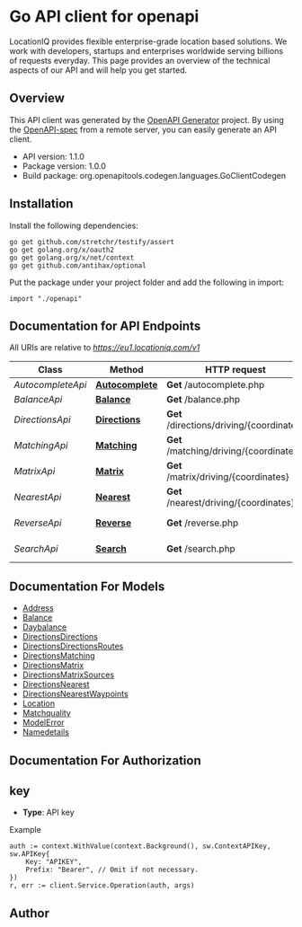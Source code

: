 # Go API client for openapi

LocationIQ provides flexible enterprise-grade location based solutions. We work with developers, startups and enterprises worldwide serving billions of requests everyday. This page provides an overview of the technical aspects of our API and will help you get started.

## Overview
This API client was generated by the [OpenAPI Generator](https://openapi-generator.tech) project.  By using the [OpenAPI-spec](https://www.openapis.org/) from a remote server, you can easily generate an API client.

- API version: 1.1.0
- Package version: 1.0.0
- Build package: org.openapitools.codegen.languages.GoClientCodegen

## Installation

Install the following dependencies:

```shell
go get github.com/stretchr/testify/assert
go get golang.org/x/oauth2
go get golang.org/x/net/context
go get github.com/antihax/optional
```

Put the package under your project folder and add the following in import:

```golang
import "./openapi"
```

## Documentation for API Endpoints

All URIs are relative to *https://eu1.locationiq.com/v1*

Class | Method | HTTP request | Description
------------ | ------------- | ------------- | -------------
*AutocompleteApi* | [**Autocomplete**](docs/AutocompleteApi.md#autocomplete) | **Get** /autocomplete.php | 
*BalanceApi* | [**Balance**](docs/BalanceApi.md#balance) | **Get** /balance.php | 
*DirectionsApi* | [**Directions**](docs/DirectionsApi.md#directions) | **Get** /directions/driving/{coordinates} | Directions Service
*MatchingApi* | [**Matching**](docs/MatchingApi.md#matching) | **Get** /matching/driving/{coordinates} | Matching Service
*MatrixApi* | [**Matrix**](docs/MatrixApi.md#matrix) | **Get** /matrix/driving/{coordinates} | Matrix Service
*NearestApi* | [**Nearest**](docs/NearestApi.md#nearest) | **Get** /nearest/driving/{coordinates} | Nearest Service
*ReverseApi* | [**Reverse**](docs/ReverseApi.md#reverse) | **Get** /reverse.php | Reverse Geocoding
*SearchApi* | [**Search**](docs/SearchApi.md#search) | **Get** /search.php | Forward Geocoding


## Documentation For Models

 - [Address](docs/Address.md)
 - [Balance](docs/Balance.md)
 - [Daybalance](docs/Daybalance.md)
 - [DirectionsDirections](docs/DirectionsDirections.md)
 - [DirectionsDirectionsRoutes](docs/DirectionsDirectionsRoutes.md)
 - [DirectionsMatching](docs/DirectionsMatching.md)
 - [DirectionsMatrix](docs/DirectionsMatrix.md)
 - [DirectionsMatrixSources](docs/DirectionsMatrixSources.md)
 - [DirectionsNearest](docs/DirectionsNearest.md)
 - [DirectionsNearestWaypoints](docs/DirectionsNearestWaypoints.md)
 - [Location](docs/Location.md)
 - [Matchquality](docs/Matchquality.md)
 - [ModelError](docs/ModelError.md)
 - [Namedetails](docs/Namedetails.md)


## Documentation For Authorization



## key

- **Type**: API key

Example

```golang
auth := context.WithValue(context.Background(), sw.ContextAPIKey, sw.APIKey{
    Key: "APIKEY",
    Prefix: "Bearer", // Omit if not necessary.
})
r, err := client.Service.Operation(auth, args)
```



## Author



